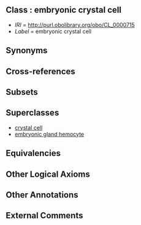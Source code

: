 
## Class : embryonic crystal cell

 * *IRI* = http://purl.obolibrary.org/obo/CL_0000715
 * *Label* = embryonic crystal cell

## Synonyms


## Cross-references


## Subsets


## Superclasses

 * [crystal cell](../../CL/92/CL_0000392.md)
 * [embryonic gland hemocyte](../../CL/36/CL_0000736.md)

## Equivalencies


## Other Logical Axioms


## Other Annotations


## External Comments

